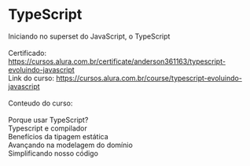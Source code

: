 # TypeScript
Iniciando no superset do JavaScript, o TypeScript<br>
<br>
Certificado: https://cursos.alura.com.br/certificate/anderson361163/typescript-evoluindo-javascript<br>
Link do curso: https://cursos.alura.com.br/course/typescript-evoluindo-javascript<br>
<br>
Conteudo do curso:<br>
<br>
Porque usar TypeScript? <br>
Typescript e compilador <br>
Benefícios da tipagem estática<br>
Avançando na modelagem do domínio<br>
Simplificando nosso código<br>
